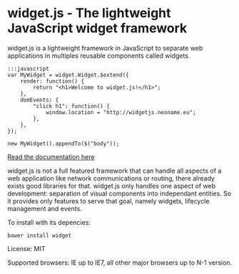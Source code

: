 
widget.js - The lightweight JavaScript widget framework
======================================================

widget.js is a lightweight framework in JavaScript to separate web applications in multiples reusable components called
widgets.

    :::javascript
    var MyWidget = widget.Widget.$extend({
        render: function() {
            return "<h1>Welcome to widget.js!</h1>";
        },
        domEvents: {
            "click h1": function() {
                window.location = "http://widgetjs.neoname.eu";
            },
        },
    });

    new MyWidget().appendTo($("body"));

[Read the documentation here](http://widgetjs.readthedocs.org/)

widget.js is not a full featured framework that can handle all aspects of a web application like network communications
or routing, there already exists good libraries for that. widget.js only handles one aspect of web development:
separation of visual components into independant entities. So it provides only features to serve that goal, namely
widgets, lifecycle management and events.

To install with its depencies:

    bower install widget

License: MIT

Supported browsers: IE up to IE7, all other major browsers up to N-1 version.
